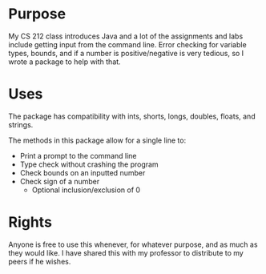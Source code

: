 # Purpose
My CS 212 class introduces Java and a lot of the 
assignments and labs include getting input from the
command line. Error checking for variable types, bounds,
and if a number is positive/negative is very tedious, so
I wrote a package to help with that.

# Uses
The package has compatibility with ints, shorts, longs, doubles, floats, and strings.

The methods in this package allow for a single line to:
* Print a prompt to the command line
* Type check without crashing the program
* Check bounds on an inputted number
* Check sign of a number
  * Optional inclusion/exclusion of 0

# Rights
Anyone is free to use this whenever, for whatever purpose, and
as much as they would like. I have shared this with my professor to distribute to my peers
if he wishes.
